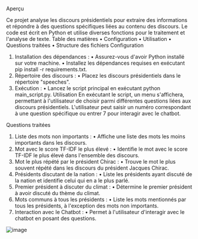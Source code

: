 Aperçu

Ce projet analyse les discours présidentiels pour extraire des informations et répondre à des questions spécifiques liées au contenu des discours. Le code est écrit en Python et utilise diverses fonctions pour le traitement et l'analyse de texte.
Table des matières
•	Configuration
•	Utilisation
•	Questions traitées
•	Structure des fichiers
Configuration
1.	Installation des dépendances :
•	Assurez-vous d'avoir Python installé sur votre machine.
•	Installez les dépendances requises en exécutant pip install -r requirements.txt.
2.	Répertoire des discours :
•	Placez les discours présidentiels dans le répertoire "speeches".
3.	Exécution :
•	Lancez le script principal en exécutant python main_script.py.
Utilisation
En exécutant le script, un menu s'affichera, permettant à l'utilisateur de choisir parmi différentes questions liées aux discours présidentiels. L'utilisateur peut saisir un numéro correspondant à une question spécifique ou entrer 7 pour interagir avec le chatbot.

Questions traitées
1.	Liste des mots non importants :
•	Affiche une liste des mots les moins importants dans les discours.
2.	Mot avec le score TF-IDF le plus élevé :
•	Identifie le mot avec le score TF-IDF le plus élevé dans l'ensemble des discours.
3.	Mot le plus répété par le président Chirac :
•	Trouve le mot le plus souvent répété dans les discours du président Jacques Chirac.
4.	Présidents discutant de la nation :
•	Liste les présidents ayant discuté de la nation et identifie celui qui en a le plus parlé.
5.	Premier président à discuter du climat :
•	Détermine le premier président à avoir discuté du thème du climat.
6.	Mots communs à tous les présidents :
•	Liste les mots mentionnés par tous les présidents, à l'exception des mots non importants.
7.	Interaction avec le Chatbot :
•	Permet à l'utilisateur d'interagir avec le chatbot en posant des questions.


![image](https://github.com/Emma-924/Pychatbot-DUVERNET-POIRAT-F/assets/151037998/534681f8-8a89-442d-816f-c3cf064971bb)
